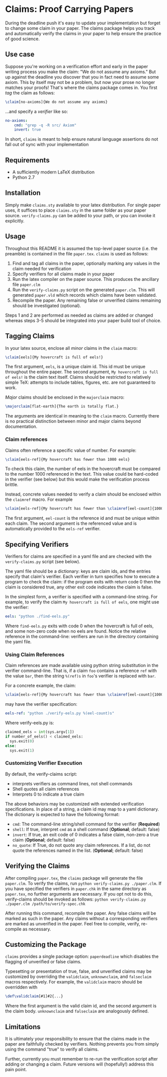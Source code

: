# Claims: Proof Carrying Papers

During the deadline push it's easy to update your implementation but forget to
change some claim in your paper. The claims package helps you track and automatically
verify the claims in your paper to help ensure the practice of good science.

## Use case

Suppose you're working on a verification effort and early in the paper writing process
you make the claim: "We do not assume any axioms." But up against the deadline you
discover that you in fact need to assume some axiom. This by itself may not be a problem,
but now your prose no longer matches your proofs! That's where the claims package comes in.
You first *tag* the claim as follows:

```latex
\claim[no-axioms]{We do not assume any axioms}
```

...and specify a *verifier* like so:

```yaml
no-axioms:
	cmd: "grep -q -R src/ Axiom"
	invert: true
```

In short, `claims` is meant to help ensure natural language assertions do not fall out of
sync with your implementation

## Requirements

* A sufficiently modern LaTeX distribution
* Python 2.7

## Installation

Simply make `claims.sty` available to your latex distribution. For single paper uses,
it suffices to place `claims.sty` in the same folder as your paper source.
`verify-claims.py` can be added to your path, or you can invoke it explicitly.

## Usage

Throughout this README it is assumed the top-level paper source (i.e. the preamble)
is contained in the file `paper.tex`. `claims` is used as follows:

1. Find and tag all claims in the paper, optionally marking any values in the claim needed for verification
2. Specify verifiers for all claims made in your paper
3. Run the latex compiler on the paper source. This produces the ancillary file `paper.clm`
4. Run the `verify-claims.py` script on the generated `paper.clm`. This will generated `paper.vld` which records which claims have been validated.
5. Recompile the paper. Any remaining false or unverified claims remaining should be investigated (optional).

Steps 1 and 2 are performed as needed as claims are added or changed whereas steps 3-5 should
be integrated into your paper build tool of choice.

## Tagging Claims

In your latex source, enclose all *minor* claims in the `claim` macro:

```latex
\claim[eels]{My hovercraft is full of eels!}
```

The first argument, `eels`, is a unique claim id. This id must be unique throughout
the entire paper. The second argument, `My hovercraft is full of eels!` is the claim
text itself. Claims should be restricted to relatively simple TeX: attempts to include
tables, figures, etc. are not guaranteed to work.

*Major* claims should be enclosed in the `majorclaim` macro:

```latex
\majorclaim[flat-earth]{The earth is totally flat.}
```

The arguments are identical in meaning to the `claim` macro. Currently there
is no practical distinction between minor and major claims beyond documentation.

### Claim references

Claims often reference a specific value of number. For example:

```latex
\claim[eels-ref]{My hovercraft has fewer than 1000 eels}
```

To check this claim, the number of eels in the hovercraft must be compared to the number
1000 referenced in the text. This value could be hard-coded in the verifier (see below)
but this would make the verification process brittle.

Instead, concrete values needed to verify a claim should be enclosed within the `claimref`
macro. For example

```latex
\claim[eels-ref]{My hovercraft has fewer than \claimref[eel-count]{1000} eels}
```

The first argument, `eel-count` is the reference id and must be unique within each claim.
The second argument is the referenced value and is automatically provided to the `eels-ref`
verifier.

## Specifying Verifiers

Verifiers for claims are specified in a yaml file and are
checked with the `verify-claims.py` script (see below).

The yaml file should be a dictionary: keys are claim ids, and
the entries specify that claim's verifier. 
Each verifier in turn specifies how to execute a program to check
the claim: if the program exits with return code 0 then the claim
is considered true, any other exit code indicates the claim is false.

In the simplest form, a verifier is specified with a command-line string. For example,
to verify the claim `My hovercraft is full of eels`, one might use the verifier:

```yaml
eels: "python ./find-eels.py"
```

Where `find-eels.py` exits with code 0 when the hovercraft is full of eels,
and some non-zero code when no eels are found. Notice the relative
reference in the command-line: verifiers are run in the directory containing the
yaml file.

### Using Claim References

Claim references are made available using python string substitution in
the verifier command-line. That is, if a claim `foo` contains a reference
`ref` with the value `bar`, then the string `%(ref)s` in `foo`'s verifier
is replaced with `bar`.

For a concrete example, the claim:

```latex
\claim[eels-ref]{My hovercraft has fewer than \claimref[eel-count]{1000} eels.}
```

may have the verifier specification:

```yaml
eels-ref: "python ./verify-eels.py %(eel-count)s"
```

Where verify-eels.py is:

```python
claimed_eels = int(sys.argv[1])
if number_of_eels() < claimed_eels:
  sys.exit(0)
else:
  sys.exit(1)
```

### Customizing Verifier Execution

By default, the verify-claims script:

* interprets verifiers as command lines, not shell commands
* Shell quotes all claim references
* Interprets 0 to indicate a true claim

The above behaviors may be customized with extended verification specifications. In place
of a string, a claim id may map to a yaml dictionary. The dictionary is expected to have
the following format:

* `cmd`: The command-line string/shell command for the verifier (**Required**)
* `shell`: If true, interpret `cmd` as a shell command (**Optional**; default: false)
* `invert`: If true, an exit code of 0 indicates a false claim, non-zero a true claim (**Optional**; default: false)
* `no_quote`: If True, do not quote any claim references. If a list, do not quote the references named in the list. (**Optional**; default: false)

## Verifying the Claims

After compiling `paper.tex`, the `claims` package will generate the file `paper.clm`. To
verify the claims, run `python verify-claims.py ./paper.clm`. If you have specified
the verifiers in `paper.chk` in the same directory as `paper.tex`, no
further arguments are necessary. If you opt not to do this, verify-claims should be
invoked as follows: `python verify-claims.py ./paper.clm /path/to/verify-spec.chk`

After running this command, recompile the paper. Any false claims will be marked as such
in the paper. Any claims without a corresponding verifiers are marked as unverified in the
paper. Feel free to  compile, verify, re-compile as necessary.

## Customizing the Package

`claims` provides a single package option: `paperdeadline` which disables the flagging
of unverified or false claims.

Typesetting or presentation of true, false, and unverified claims may be customized by
overriding the `validclaim`, `unknownclaim`, and `falseclaim` macros respectively. For example,
the `validclaim` macro should be overridden with 

```latex
\def\validclaim[#1]#2{...}
```

Where the first argument is the valid claim id, and the second argument is the claim body.
`unknownclaim` and `falseclaim` are analogously defined.

## Limitations

It is ultimately your responsibility to ensure that the claims made in the paper are faithfully
checked by verifiers. Nothing prevents you from simply using the command "true" to verify
all claims.

Further, currently you must remember to re-run the verification script after adding or changing
a claim. Future versions will (hopefully!) address this pain point.
